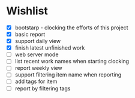 # Wishlist

- [x] bootstarp - clocking the efforts of this project
- [x] basic report
- [x] support daily view
- [x] finish latest unfinished work
- [ ] web server mode
- [ ] list recent work names when starting clocking
- [ ] report weekly view
- [ ] support filtering item name when reporting
- [ ] add tags for item
- [ ] report by filtering tags
